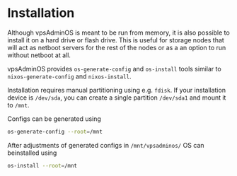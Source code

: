 # Installation

Although vpsAdminOS is meant to be run from memory, it is also possible
to install it on a hard drive or flash drive. This is useful for storage
nodes that will act as netboot servers for the rest of the nodes
or as a an option to run without netboot at all.

vpsAdminOS provides `os-generate-config` and `os-install` tools
similar to `nixos-generate-config` and `nixos-install`.

Installation requires manual partitioning using e.g. `fdisk`. If your
installation device is `/dev/sda`, you can create a single partition `/dev/sda1`
and mount it to `/mnt`. 

Configs can be generated using

```bash
os-generate-config --root=/mnt
```

After adjustments of generated configs in `/mnt/vpsadminos/` OS can beinstalled using

```bash
os-install --root=/mnt
```
